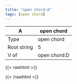 ```yaml
---
title: "open chord:A"
tags: [open chord]
---
```


|A|open chord|
|---|---|
|Type|open chord|
|Root string|5|
|V of|open chord:D|
{{< rawhtml >}}
<div class="container"></div>
<script>
const selector = '#container';
const chord = new ChordBox(selector);
chord.draw((new String("X02220")));
</script>
{{< /rawhtml >}}
